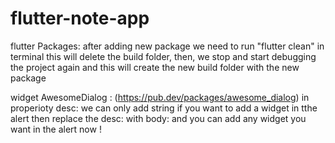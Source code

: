 # flutter-note-app


flutter Packages:
after adding new package we need to run "flutter clean" in terminal
this will delete the build folder, then, we stop and start debugging the project again
and this will create the new build folder with the new package

widget AwesomeDialog : (https://pub.dev/packages/awesome_dialog)
in properioty desc: we can only add string
if you want to add a widget in tthe alert then replace the desc: with body: 
and you can add any widget you want in the alert now !
